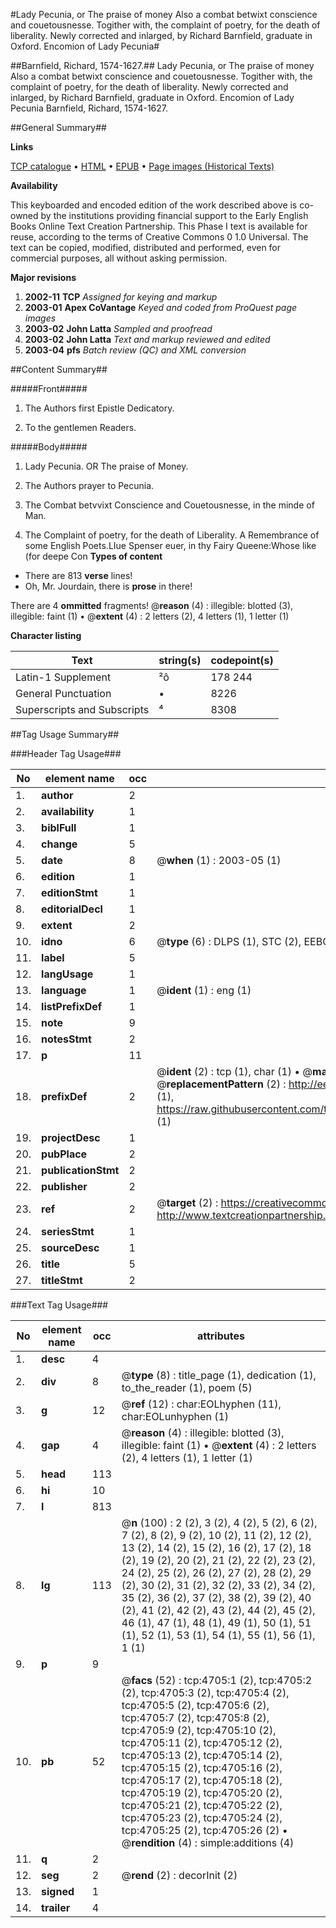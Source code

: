 #Lady Pecunia, or The praise of money Also a combat betwixt conscience and couetousnesse. Togither with, the complaint of poetry, for the death of liberality. Newly corrected and inlarged, by Richard Barnfield, graduate in Oxford. Encomion of Lady Pecunia#

##Barnfield, Richard, 1574-1627.##
Lady Pecunia, or The praise of money Also a combat betwixt conscience and couetousnesse. Togither with, the complaint of poetry, for the death of liberality. Newly corrected and inlarged, by Richard Barnfield, graduate in Oxford.
Encomion of Lady Pecunia
Barnfield, Richard, 1574-1627.

##General Summary##

**Links**

[TCP catalogue](http://www.ota.ox.ac.uk/tcp/)  • 
[HTML](http://tei.it.ox.ac.uk/tcp/Texts-HTML/free/A04/A04725.html)  • 
[EPUB](http://tei.it.ox.ac.uk/tcp/Texts-EPUB/free/A04/A04725.epub) • 
[Page images (Historical Texts)](https://data.historicaltexts.jisc.ac.uk/view?pubId=eebo-99840226e&pageId=eebo-99840226e-4705-1)

**Availability**

This keyboarded and encoded edition of the
	       work described above is co-owned by the institutions
	       providing financial support to the Early English Books
	       Online Text Creation Partnership. This Phase I text is
	       available for reuse, according to the terms of Creative
	       Commons 0 1.0 Universal. The text can be copied,
	       modified, distributed and performed, even for
	       commercial purposes, all without asking permission.

**Major revisions**

1. __2002-11__ __TCP__ *Assigned for keying and markup*
1. __2003-01__ __Apex CoVantage__ *Keyed and coded from ProQuest page images*
1. __2003-02__ __John Latta__ *Sampled and proofread*
1. __2003-02__ __John Latta__ *Text and markup reviewed and edited*
1. __2003-04__ __pfs__ *Batch review (QC) and XML conversion*

##Content Summary##

#####Front#####

1. The Authors first Epistle Dedicatory.

1. To the gentlemen Readers.

#####Body#####

1. Lady Pecunia. OR The praise of Money.

1. The Authors prayer to Pecunia.

1. The Combat betvvixt Conscience and Couetousnesse, in the minde of Man.

1. The Complaint of poetry, for the death of Liberality.
A Remembrance of some English Poets.LIue Spenser euer, in thy Fairy Queene:Whose like (for deepe Con
**Types of content**

  * There are 813 **verse** lines!
  * Oh, Mr. Jourdain, there is **prose** in there!

There are 4 **ommitted** fragments! 
 @__reason__ (4) : illegible: blotted (3), illegible: faint (1)  •  @__extent__ (4) : 2 letters (2), 4 letters (1), 1 letter (1)

**Character listing**


|Text|string(s)|codepoint(s)|
|---|---|---|
|Latin-1 Supplement|²ô|178 244|
|General Punctuation|•|8226|
|Superscripts             and Subscripts|⁴|8308|

##Tag Usage Summary##

###Header Tag Usage###

|No|element name|occ|attributes|
|---|---|---|---|
|1.|__author__|2||
|2.|__availability__|1||
|3.|__biblFull__|1||
|4.|__change__|5||
|5.|__date__|8| @__when__ (1) : 2003-05 (1)|
|6.|__edition__|1||
|7.|__editionStmt__|1||
|8.|__editorialDecl__|1||
|9.|__extent__|2||
|10.|__idno__|6| @__type__ (6) : DLPS (1), STC (2), EEBO-CITATION (1), PROQUEST (1), VID (1)|
|11.|__label__|5||
|12.|__langUsage__|1||
|13.|__language__|1| @__ident__ (1) : eng (1)|
|14.|__listPrefixDef__|1||
|15.|__note__|9||
|16.|__notesStmt__|2||
|17.|__p__|11||
|18.|__prefixDef__|2| @__ident__ (2) : tcp (1), char (1)  •  @__matchPattern__ (2) : ([0-9\-]+):([0-9IVX]+) (1), (.+) (1)  •  @__replacementPattern__ (2) : http://eebo.chadwyck.com/downloadtiff?vid=$1&page=$2 (1), https://raw.githubusercontent.com/textcreationpartnership/Texts/master/tcpchars.xml#$1 (1)|
|19.|__projectDesc__|1||
|20.|__pubPlace__|2||
|21.|__publicationStmt__|2||
|22.|__publisher__|2||
|23.|__ref__|2| @__target__ (2) : https://creativecommons.org/publicdomain/zero/1.0/ (1), http://www.textcreationpartnership.org/docs/. (1)|
|24.|__seriesStmt__|1||
|25.|__sourceDesc__|1||
|26.|__title__|5||
|27.|__titleStmt__|2||


###Text Tag Usage###

|No|element name|occ|attributes|
|---|---|---|---|
|1.|__desc__|4||
|2.|__div__|8| @__type__ (8) : title_page (1), dedication (1), to_the_reader (1), poem (5)|
|3.|__g__|12| @__ref__ (12) : char:EOLhyphen (11), char:EOLunhyphen (1)|
|4.|__gap__|4| @__reason__ (4) : illegible: blotted (3), illegible: faint (1)  •  @__extent__ (4) : 2 letters (2), 4 letters (1), 1 letter (1)|
|5.|__head__|113||
|6.|__hi__|10||
|7.|__l__|813||
|8.|__lg__|113| @__n__ (100) : 2 (2), 3 (2), 4 (2), 5 (2), 6 (2), 7 (2), 8 (2), 9 (2), 10 (2), 11 (2), 12 (2), 13 (2), 14 (2), 15 (2), 16 (2), 17 (2), 18 (2), 19 (2), 20 (2), 21 (2), 22 (2), 23 (2), 24 (2), 25 (2), 26 (2), 27 (2), 28 (2), 29 (2), 30 (2), 31 (2), 32 (2), 33 (2), 34 (2), 35 (2), 36 (2), 37 (2), 38 (2), 39 (2), 40 (2), 41 (2), 42 (2), 43 (2), 44 (2), 45 (2), 46 (1), 47 (1), 48 (1), 49 (1), 50 (1), 51 (1), 52 (1), 53 (1), 54 (1), 55 (1), 56 (1), 1 (1)|
|9.|__p__|9||
|10.|__pb__|52| @__facs__ (52) : tcp:4705:1 (2), tcp:4705:2 (2), tcp:4705:3 (2), tcp:4705:4 (2), tcp:4705:5 (2), tcp:4705:6 (2), tcp:4705:7 (2), tcp:4705:8 (2), tcp:4705:9 (2), tcp:4705:10 (2), tcp:4705:11 (2), tcp:4705:12 (2), tcp:4705:13 (2), tcp:4705:14 (2), tcp:4705:15 (2), tcp:4705:16 (2), tcp:4705:17 (2), tcp:4705:18 (2), tcp:4705:19 (2), tcp:4705:20 (2), tcp:4705:21 (2), tcp:4705:22 (2), tcp:4705:23 (2), tcp:4705:24 (2), tcp:4705:25 (2), tcp:4705:26 (2)  •  @__rendition__ (4) : simple:additions (4)|
|11.|__q__|2||
|12.|__seg__|2| @__rend__ (2) : decorInit (2)|
|13.|__signed__|1||
|14.|__trailer__|4||
